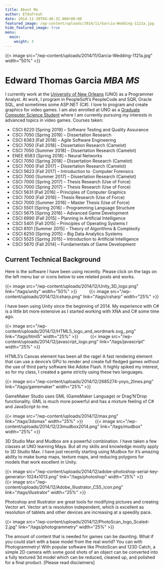 ```yaml
---
title: About Me
author: ETdoFresh
date: 2014-11-30T04:46:32.000+00:00
featured_image: /wp-content/uploads/2014/11/Garcia-Wedding-1121a.jpg
hide_featured_image: true
menu:
  main:
    weight: 3
---
```


{{< image src="/wp-content/uploads/2014/11/Garcia-Wedding-1121a.jpg" width="50%" >}}

# Edward Thomas Garcia _MBA MS_

I currently work at the [University of New Orleans](http://www.uno.edu) (UNO) as a Programmer Analyst. At work, I program in PeopleSoft’s PeopleCode and SQR, Oracle SQL, and sometimes some ASP.NET (C#). I love to program and create graphics for video games. I am also enrolled at UNO as a [Graduate Computer Science Student](http://cs.uno.edu/academics/academics.php#master) where I am currently pursuing my interests in advanced topics in video games. Courses taken:

* CSCI 6220 \[Spring 2019\] – Software Testing and Quality Assurance
* CSCI 7050 \[Spring 2019\] – Dissertation Research
* CSCI 6363 \[Fall 2018\] – Agile Software Engineering
* CSCI 7050 \[Fall 2018\] – Dissertation Research (Camelot)
* CSCI 7050 \[Summer 2018\] – Dissertation Research (Camelot)
* ENEE 6583 \[Spring 2018\] – Neural Networks
* CSCI 7050 \[Spring 2018\] – Dissertation Research (Camelot)
* CSCI 7000 \[Fall 2017\] – Dissertation Research (Camelot)
* CSCI 5623 \[Fall 2017\] – Introduction to  Computer Forensics
* CSCI 7000 \[Summer 2017\] – Dissertation Research (Camelot)
* CSCI 7000 \[Spring 2017\] – Thesis Research (Use of Force)
* CSCI 7000 \[Spring 2017\] – Thesis Research (Use of Force)
* CSCI 5631 \[Fall 2016\] – Principles of Computer Graphics
* CSCI 7000 \[Fall 2016\] – Thesis Research (Use of Force)
* CSCI 7000 \[Summer 2016\] – Master Thesis (Use of Force)
* CSCI 5501 \[Spring 2016\] – Programming Language Structure
* CSCI 5675 \[Spring 2016\] – Advanced Game Development
* CSCI 6990 \[Fall 2015\] – Planning in Artificial Intelligence
* CSCI 5401 \[Fall 2015\] – Principles of Operating Systems I
* CSCI 6101 \[Summer 2015\] – Theory of Algorithms & Complexity
* CSCI 6250 \[Spring 2015\] – Big Data Analytics Systems
* CSCI 5525 \[Spring 2015\] – Introduction to Artificial Intelligence
* CSCI 5670 \[Fall 2014\] – Fundamentals of Game Development

## Current Technical Background

Here is the software I have been using recently. Please click on the tags on the left menu bar or icons below to see related posts and works.

{{< image src="/wp-content/uploads/2014/12/Unity_3D_logo.png" link="/tags/unity" width="50%" >}}
&nbsp;&nbsp;&nbsp;&nbsp;&nbsp;&nbsp;&nbsp;&nbsp;
{{< image src="/wp-content/uploads/2014/12/csharp.png" link="/tags/csharp" width="25%" >}}

I have been using Unity since the beginning of 2014. My experience with C# is a little bit more extensive as I started working with XNA and C# some time ago.

{{< image src="/wp-content/uploads/2014/12/HTML5_logo_and_wordmark.svg_.png" link="/tags/html5" width="25%" >}}
&nbsp;&nbsp;&nbsp;&nbsp;&nbsp;&nbsp;&nbsp;&nbsp;
{{< image src="/wp-content/uploads/2014/12/javascript_logo.png" link="/tags/javascript" width="25%" >}}

HTML5’s Canvas element has been all the rage! A fast rendering element that can use a device’s GPU to render and create full fledged games without the use of third party software like Adobe Flash. It highly spiked my interest, so for my class, I created a game strictly using these two languages.

{{< image src="/wp-content/uploads/2014/12/2685274-yoyo_2lines.png" link="/tags/gamemaker" width="25%" >}}

GameMaker Studio uses GML (GameMaker Language) or Drag’N’Drop functionality. GML is much more powerful and has a mixture feeling of C# and JavaScript to me.

{{< image src="/wp-content/uploads/2014/12/max.png" link="/tags/3dsmax" width="25%" >}}
&nbsp;&nbsp;&nbsp;&nbsp;&nbsp;&nbsp;&nbsp;&nbsp;
{{< image src="/wp-content/uploads/2014/12/23mudbox2014.png" link="/tags/mudbox" width="25%" >}}

3D Studio Max and Mudbox are a powerful combination. I have taken a few classes at UNO learning Maya. But all my skills and knowledge mostly apply to 3D Studio Max. I have just recently starting using Mudbox for it’s amazing ability to make bump maps, texture maps, and reducing polygons for models that work excellent in Unity.

{{< image src="/wp-content/uploads/2014/12/adobe-photoshop-serial-key-generator-1024x1013.png" link="/tags/photoshop" width="25%" >}}
&nbsp;&nbsp;&nbsp;&nbsp;&nbsp;&nbsp;&nbsp;&nbsp;
{{< image src="/wp-content/uploads/2014/12/Adobe_Illustrator_CS5_icon.png" link="/tags/illustrator" width="25%" >}}

Photoshop and Illustrator are great tools for modifying pictures and creating Vector art. Vector art is resolution independent, which is excellent as resolution of tablets and other devices are increasing at a speedily pace.

{{< image src="/wp-content/uploads/2014/12/PhotoScan_logo_Scaled-2.jpg" link="/tags/photogrammetry" width="25%" >}}

The amount of content that is needed for games can be daunting. What if you could start with a base model from the real world? You can with Photogrammetry! With popular software like PhotoScan and 123D Catch, a simple 2D camera with some good shots of an object can be converted into a fully textured 3d model which can be reduced, cleaned up, and polished for a final product. \[Please read disclaimers\]